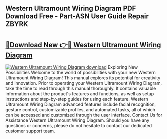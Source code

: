 ## Western Ultramount Wiring Diagram PDF Download Free - Part-ASN User Guide Repair ZBYRK

# <h2><a href="http://dflpmpz.blite.top/?on=Western+Ultramount+Wiring+Diagram">🔗Download New 👉🔴 Western Ultramount Wiring Diagram</a></h2>

[![Western Ultramount Wiring Diagram download](https://i.imgur.com/lujVjoI.png)](http://dflpmpz.blite.top/?on=Western+Ultramount+Wiring+Diagram)
Exploring New Possibilities Welcome to the world of possibilities with your new Western Ultramount Wiring Diagram! This manual explores its potential for creativity and innovation. Prior to operating your Western Ultramount Wiring Diagram, take the time to read through this manual thoroughly. It contains valuable information about the product's features and functions, as well as setup instructions and step-by-step guides for using each feature. Western Ultramount Wiring Diagram advanced features include facial recognition, gesture control, customizable profiles, and automated tasks, all of which can be accessed and customized through the user interface. Contact Us for Assistance Western Ultramount Wiring Diagram. Should you have any questions or concerns, please do not hesitate to contact our dedicated customer support team.
